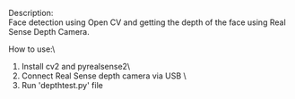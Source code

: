 Description:\
Face detection using Open CV and getting the depth of the face using Real Sense Depth Camera. 

How to use:\
1. Install cv2 and pyrealsense2\
2. Connect Real Sense depth camera via USB \
3. Run 'depthtest.py' file
